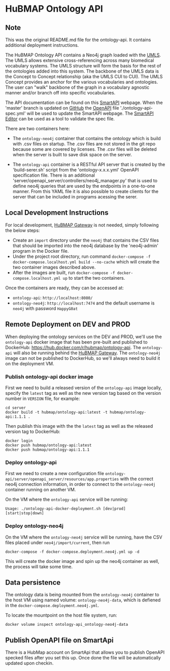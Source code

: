 # HuBMAP Ontology API

## Note
This was the original README.md file for the ontology-api.
It contains additional deployment instructions.

The HuBMAP Ontology API contains a Neo4j graph loaded with the [UMLS](https://www.nlm.nih.gov/research/umls/index.html).
The UMLS allows extensive cross-referencing across many biomedical vocabulary systems.
The UMLS structure will form the basis for the rest of the ontologies added into this system.
The backbone of the UMLS data is the Concept to Concept relationship (aka the UMLS CUI to CUI).
The UMLS Concept provides an anchor for the various vocabularies and ontologies.
The user can "walk" backbone of the graph in a vocabulary agnostic manner and/or branch off into specific vocabularies.

The API documentation can be found on this [SmartAPI](https://smart-api.info/ui/dea4bf91545a51b3dc415ba37e2a9e4e) webpage.
When the 'master' branch is updated on [GitHub](https://github.com/hubmapconsortium/ontology-api)
the [OpenAPI](https://swagger.io/specification/) file './ontology-api-spec.yml' will be used to update the SmartAPI webpage.
The [SmartAPI Editor](https://smart-api.info/editor/) can be used as a tool to validate the spec file.

There are two containers here:

* The `ontology-neo4j` container that contains the ontology which is build with .csv files on startup. The .csv files are not stored in the git repo because some are covered by licenses. The .csv files will be deleted when the server is built to save disk space on the server.

* The `ontology-api` container is a RESTful API server that is created by the 'build-serer.sh' script from the 'ontology-x.x.x.yml' OpenAPI specification file. There is an additional 'server/openapi_server/controllers/neo4j_manager.py' that is used to define neo4j queries that are used by the endpoints in a one-to-one manner. From this YAML file it is also possible to create clients for the server that can be included in programs acessing the serer.

## Local Development Instructions

For local development, [HuBMAP Gateway](https://github.com/hubmapconsortium/gateway) is not needed, simply following the below steps:

* Create an `import` directory under the `neo4j` that contains the CSV files that should be imported into the neo4j database by the 'neo4j-admin' program in the Docker file.
* Under the project root directory, run command `docker-compose -f docker-compose.localhost.yml build --no-cache` which will create the two container images described above.
* After the images are built, run `docker-compose -f docker-compose.localhost.yml up` to start the two containers.


Once the containers are ready, they can be accessed at:

- `ontology-api`: `http://localhost:8080/`
- `ontology-neo4j`: `http://localhost:7474` and the default username is `neo4j` with password `HappyG0at`


## Remote Deployment on DEV and PROD

When deploying the ontology services on the DEV and PROD, we'll use the `ontology-api` docker image that has been
pre-built and published to DockerHub: https://hub.docker.com/r/hubmap/ontology-api.
The `ontology-api` will also be running behind the [HuBMAP Gateway](https://github.com/hubmapconsortium/gateway).
The `ontology-neo4j` image can not be published to DockerHub, so we'll always need to build it on the deployment VM. 

### Publish ontology-api docker image

First we need to build a released version of the `ontology-api` image locally, specify the `latest` tag as well as
the new version tag based on the version number in `VERSION` file, for example:
```
cd server
docker build -t hubmap/ontology-api:latest -t hubmap/ontology-api:1.1.1 .
```

Then publish this image with the the `latest` tag as well as the released version tag to DockerHub:
```
docker login
docker push hubmap/ontology-api:latest
docker push hubmap/ontology-api:1.1.1
```

### Deploy ontology-api

First we need to create a new configuration file `ontology-api/server/openapi_server/resources/app.properties` with 
the correct neo4j connection information, in order to connect to the `ontology-neo4j` container running on another VM.

On the VM where the `ontology-api` service will be running:
````
Usage: ./ontology-api-docker-deployment.sh [dev|prod] [start|stop|down]
````

### Deploy ontology-neo4j

On the VM where the `ontology-neo4j` service will be running, have the CSV files placed under `neo4j/import/current`, then run
````
docker-compose -f docker-compose.deployment.neo4j.yml up -d
````

This will create the docker image and spin up the neo4j container as well, the process will take some time.

## Data persistence

The ontology data is being mounted from the `ontology-neo4j` container to the host VM using named volume: `ontology-neo4j-data`, which is defiened in the `docker-compose.deployment.neo4j.yml`. 

To locate the mountpoint on the host file system, run:
````
docker volume inspect ontology-api_ontology-neo4j-data
````

## Publish OpenAPI file on SmartApi

There is a HubMap account on SmartApi that allows you to publish OpenAPI specked files after you set this up.
Once done the file will be automatically updated upon checkin.
